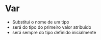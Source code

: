 # Var
- Substitui o nome de um tipo
- será do tipo do primeiro valor atribuído
- será sempre do tipo definido inicialmente
